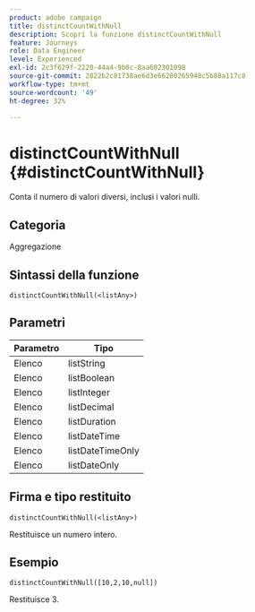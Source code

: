 ```yaml
---
product: adobe campaign
title: distinctCountWithNull
description: Scopri la funzione distinctCountWithNull
feature: Journeys
role: Data Engineer
level: Experienced
exl-id: 2c3f629f-2220-44a4-9b0c-8aa602301098
source-git-commit: 2022b2c81738ae6d3e66280265948c5b88a117c8
workflow-type: tm+mt
source-wordcount: '49'
ht-degree: 32%

---
```


# distinctCountWithNull {#distinctCountWithNull}

Conta il numero di valori diversi, inclusi i valori nulli.

## Categoria

Aggregazione

## Sintassi della funzione

`distinctCountWithNull(<listAny>)`

## Parametri

| Parametro | Tipo |
|-----------|------------------|
| Elenco | listString |
| Elenco | listBoolean |
| Elenco | listInteger |
| Elenco | listDecimal |
| Elenco | listDuration |
| Elenco | listDateTime |
| Elenco | listDateTimeOnly |
| Elenco | listDateOnly |

## Firma e tipo restituito

`distinctCountWithNull(<listAny>)`

Restituisce un numero intero.

## Esempio

`distinctCountWithNull([10,2,10,null])`

Restituisce 3.
